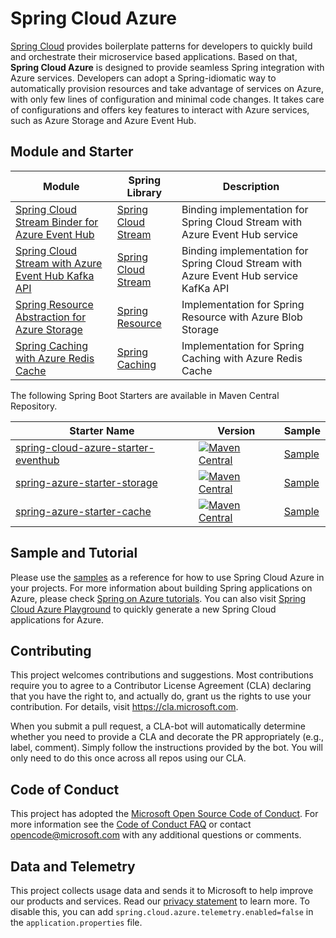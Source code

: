 # Spring Cloud Azure

[Spring Cloud](http://projects.spring.io/spring-cloud/) provides boilerplate patterns for developers to quickly build and orchestrate their microservice based applications. Based on that, **Spring Cloud Azure** is designed to provide seamless Spring integration with Azure services. Developers can adopt a Spring-idiomatic way to automatically provision resources and take advantage of services on Azure, with only few lines of configuration and minimal code changes. It takes care of configurations and offers key features to interact with Azure services, such as Azure Storage and Azure Event Hub. 

## Module and Starter 

Module | Spring Library | Description
---|---|---
[Spring Cloud Stream Binder for Azure Event Hub](spring-cloud-azure-eventhub-stream-binder/) | [Spring Cloud Stream](https://cloud.spring.io/spring-cloud-stream/) | Binding implementation for Spring Cloud Stream with Azure Event Hub service
[Spring Cloud Stream with Azure Event Hub Kafka API](spring-cloud-azure-samples/spring-cloud-stream-eventhub-kafka-sample/) | [Spring Cloud Stream](https://cloud.spring.io/spring-cloud-stream/) | Binding implementation for Spring Cloud Stream with Azure Event Hub service KafKa API 
[Spring Resource Abstraction for Azure Storage](spring-cloud-azure-storage/) | [Spring Resource](https://docs.spring.io/spring/docs/current/spring-framework-reference/core.html#resources) | Implementation for Spring Resource with Azure Blob Storage
[Spring Caching with Azure Redis Cache](spring-cloud-azure-samples/spring-cloud-azure-cache-sample) | [Spring Caching](https://docs.spring.io/spring-boot/docs/current/reference/html/boot-features-caching.html) | Implementation for Spring Caching with Azure Redis Cache

The following Spring Boot Starters are available in Maven Central Repository. 

Starter Name | Version | Sample
---|---|---
[spring-cloud-azure-starter-eventhub](spring-cloud-azure-starters/spring-cloud-azure-starter-eventhub/) | [![Maven Central](https://img.shields.io/maven-central/v/com.microsoft.azure/spring-cloud-azure-starter-eventhub.svg)](https://search.maven.org/#search%7Cga%7C1%7Ca%3A%22spring-cloud-azure-starter-eventhub%22) | [Sample](spring-cloud-azure-samples/spring-cloud-azure-eventhub-binder-sample)
[spring-azure-starter-storage](spring-cloud-azure-starters/spring-azure-starter-storage/) | [![Maven Central](https://img.shields.io/maven-central/v/com.microsoft.azure/spring-cloud-azure-starter-storage.svg)](https://search.maven.org/#search%7Cga%7C1%7Ca%3A%22spring-cloud-azure-starter-storage%22) | [Sample](spring-cloud-azure-samples/spring-cloud-azure-storage-sample)
[spring-azure-starter-cache](spring-cloud-azure-starters/spring-azure-starter-cache/) | [![Maven Central](https://img.shields.io/maven-central/v/com.microsoft.azure/spring-cloud-azure-starter-cache.svg)](https://search.maven.org/#search%7Cga%7C1%7Ca%3A%22spring-cloud-azure-starter-cache%22) | [Sample](spring-cloud-azure-samples/spring-cloud-azure-cache-sample)

## Sample and Tutorial 

Please use the [samples](spring-cloud-azure-samples/) as a reference for how to use Spring Cloud Azure in your projects. For more information about building Spring applications on Azure, please check [Spring on Azure tutorials](https://docs.microsoft.com/en-us/java/azure/spring-framework/?view=azure-java-stable). You can also visit [Spring Cloud Azure Playground](https://aka.ms/springcloud) to quickly generate a new Spring Cloud applications for Azure.  

## Contributing

This project welcomes contributions and suggestions.  Most contributions require you to agree to a
Contributor License Agreement (CLA) declaring that you have the right to, and actually do, grant us
the rights to use your contribution. For details, visit https://cla.microsoft.com.

When you submit a pull request, a CLA-bot will automatically determine whether you need to provide
a CLA and decorate the PR appropriately (e.g., label, comment). Simply follow the instructions
provided by the bot. You will only need to do this once across all repos using our CLA.

## Code of Conduct 

This project has adopted the [Microsoft Open Source Code of Conduct](https://opensource.microsoft.com/codeofconduct/). For more information see the [Code of Conduct FAQ](https://opensource.microsoft.com/codeofconduct/faq/) or contact [opencode@microsoft.com](mailto:opencode@microsoft.com) with any additional questions or comments.

## Data and Telemetry 

This project collects usage data and sends it to Microsoft to help improve our products and services. Read our [privacy statement](https://privacy.microsoft.com/en-us/privacystatement) to learn more. To disable this, you can add `spring.cloud.azure.telemetry.enabled=false` in the `application.properties` file. 
